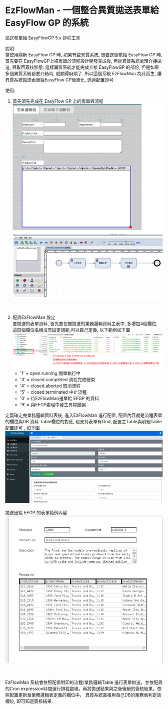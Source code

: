 # EzFlowMan - 一個整合異質拋送表單給EasyFlow GP 的系統
拋送發單給 EasyFlowGP 5.x 排程工具 

說明:<br>
當使用鼎新 EasyFlow GP 時, 如果有些異質系統, 想要送簽核給 EasyFlow GP 時, 首先要在 EasyFlowGP上把表單於流程設計開發完成後, 再從異質系統處理介接拋送, 與取回簽核狀態.
這樣異質系統才能完成介接 EasyFlowGP 的部份, 但是如果多個異質系統都要介結時, 就顯得麻煩了. 
所以這個系統 EzFlowMan 為此而生, 讓異質系統拋送表單給EasyFlow GP簡單化, 透過配置即可.


使用:<br>
1. 首先須先完成在 EasyFlow GP 上的表單與流程
<img src="https://raw.githubusercontent.com/billchen198318/ezflowman/main/doc/pic/001.png"/><br/>

<br>

2. 配置EzFlowMan 設定<br>
要拋送的表單資料, 首先要在被拋送的業務邏輯資料主表中, 多增加4個欄位, 這四個欄位名稱沒有固定規範,可以自己定義, 以下範例如下圖
<img src="https://raw.githubusercontent.com/billchen198318/ezflowman/main/doc/pic/003.png"/><br/>
	 * '1' = open.running 		開單執行中
	 * '3' = closed.completed  	流程完成結束
	 * '4' = closed.aborted 		取消流程
	 * '5' = closed.terminated 	中止流程
	 * '0' = 待EzFlowMan送單給 EFGP 的資料
	 * '9' = 與EFGP處理中發生異常錯誤   
   
定義確定完業務邏輯資料表後, 進入EzFlowMan 進行配置, 配置內容就是流程表單的欄位與DB 資料 Table欄位的對應, 也支持表單有Grid, 配置主Table與明細Table配置即可 , 如下圖
<img src="https://raw.githubusercontent.com/billchen198318/ezflowman/main/doc/pic/004.png"/><br/>
<br/>
拋送出給 EFGP 的表單範例內容<br/>
<img src="https://raw.githubusercontent.com/billchen198318/ezflowman/main/doc/pic/002.png"/><br/>

<br><br>
EzFlowMan 系統會依照配置對印的流程/業務邏輯Table 進行表單拋送，並依配置的Cron expression時間進行排程處理，再將拋送結果與之後後續的簽核結果，依照配置更新至業務邏輯表定義的欄位中，
異質系統直接用自己DB的業務表判定該欄位, 即可知道簽核結果.
